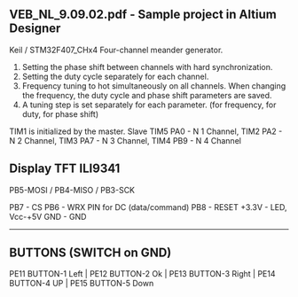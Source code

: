 VEB_NL_9.09.02.pdf - Sample project in Altium Designer
---------------------------------------------------------
Keil / STM32F407_CHx4
Four-channel meander generator.
1. Setting the phase shift between channels with hard synchronization.
2. Setting the duty cycle separately for each channel.
3. Frequency tuning to hot simultaneously on all channels. When changing the frequency, the duty cycle and phase shift parameters are saved.
4. A tuning step is set separately for each parameter. (for frequency, for duty, for phase shift)

TIM1 is initialized by the master.
Slave TIM5 PA0 - N 1 Channel, TIM2 PA2 - N 2 Channel,
      TIM3 PA7 - N 3 Channel, TIM4 PB9 - N 4 Channel 

Display TFT ILI9341
---------------------------------------------------------
PB5-MOSI / PB4-MISO / PB3-SCK
  		
PB7 	- CS
PB6 	- WRX PIN for DC (data/command)
PB8 	- RESET
+3.3V	- LED, Vcc-+5V
GND	- GND
_________________________________________________________
BUTTONS (SWITCH on GND)
---------------------------------------------------------
PE11 BUTTON-1 Left | PE12 BUTTON-2 Ok | PE13 BUTTON-3 Right | 
PE14 BUTTON-4 UP   | PE15 BUTTON-5 Down
